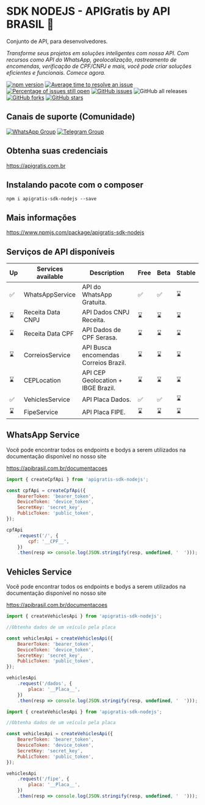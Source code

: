 # SDK NODEJS - APIGratis by API BRASIL 🚀

Conjunto de API, para desenvolvedores.

_Transforme seus projetos em soluções inteligentes com nossa API. Com recursos como API do WhatsApp, geolocalização, rastreamento de encomendas, verificação de CPF/CNPJ e mais, você pode criar soluções eficientes e funcionais. Comece agora._

[![npm version](https://img.shields.io/npm/v/apigratis-sdk-nodejs.svg?color=green)](https://www.npmjs.com/package/apigratis-sdk-nodejs)
[![Average time to resolve an issue](https://isitmaintained.com/badge/resolution/APIBrasil/apigratis-sdk-nodejs.svg)](https://isitmaintained.com/project/APIBrasil/apigratis-sdk-node 'Average time to resolve an issue')
[![Percentage of issues still open](https://isitmaintained.com/badge/open/APIBrasil/apigratis-sdk-nodejs.svg)](https://isitmaintained.com/project/APIBrasil/apigratis-sdk-node 'Percentage of issues still open')
<a href="https://github.com/APIBrasil/apigratis-sdk-node/issues" target="_blank"><img alt="GitHub issues" src="https://img.shields.io/github/issues/APIBrasil/apigratis-sdk-node"></a>
<img alt="GitHub all releases" src="https://img.shields.io/github/downloads/APIBrasil/apigratis-sdk-node/total">
<a href="https://github.com/APIBrasil/apigratis-sdk-node/network" target="_blank"><img alt="GitHub forks" src="https://img.shields.io/github/forks/APIBrasil/apigratis-sdk-node"></a>
<a href="https://github.com/APIBrasil/apigratis-sdk-node/stargazers" target="_blank"><img alt="GitHub stars" src="https://img.shields.io/github/stars/APIBrasil/apigratis-sdk-node"></a>

## Canais de suporte (Comunidade)

[![WhatsApp Group](https://img.shields.io/badge/WhatsApp-Group-25D366?logo=whatsapp)](https://chat.whatsapp.com/KsxrUGIPWvUBYAjI1ogaGs)
[![Telegram Group](https://img.shields.io/badge/Telegram-Group-32AFED?logo=telegram)](https://t.me/apigratisoficial)

## Obtenha suas credenciais

https://apigratis.com.br

## Instalando pacote com o composer

`npm i apigratis-sdk-nodejs --save`

## Mais informações

https://www.npmjs.com/package/apigratis-sdk-nodejs

## Serviços de API disponíveis

| Up  | Services available | Description                           | Free | Beta | Stable |
| --- | ------------------ | ------------------------------------- | ---- | ---- | ------ |
| ✅  | WhatsAppService    | API do WhatsApp Gratuita.             | ✅   | ✅   | ⌛     |
| ⌛  | Receita Data CNPJ  | API Dados CNPJ Receita.               | ⌛   | ⌛   | ⌛     |
| ⌛  | Receita Data CPF   | API Dados de CPF Serasa.              | ⌛   | ⌛   | ⌛     |
| ⌛  | CorreiosService    | API Busca encomendas Correios Brazil. | ⌛   | ⌛   | ⌛     |
| ⌛  | CEPLocation        | API CEP Geolocation + IBGE Brazil.    | ⌛   | ⌛   | ⌛     |
| ✅  | VehiclesService    | API Placa Dados.                      | ✅   | ✅   | ⌛     |
| ⌛  | FipeService        | API Placa FIPE.                       | ⌛   | ⌛   | ⌛     |

## WhatsApp Service

Você pode encontrar todos os endpoints e bodys a serem utilizados na documentação disponível no nosso site

https://apibrasil.com.br/documentacoes

```javascript
import { createCpfApi } from 'apigratis-sdk-nodejs';

const cpfApi = createCpfApi({
	BearerToken: 'bearer_token',
	DeviceToken: 'device_token',
	SecretKey: 'secret_key',
	PublicToken: 'public_token',
});

cpfApi
	.request('/', {
		cpf: '__CPF__',
	})
	.then(resp => console.log(JSON.stringify(resp, undefined, '  ')));
```

## Vehicles Service

Você pode encontrar todos os endpoints e bodys a serem utilizados na documentação disponível no nosso site

https://apibrasil.com.br/documentacoes

```javascript
import { createVehiclesApi } from 'apigratis-sdk-nodejs';

//Obtenha dados de um veículo pela placa

const vehiclesApi = createVehiclesApi({
	BearerToken: 'bearer_token',
	DeviceToken: 'device_token',
	SecretKey: 'secret_key',
	PublicToken: 'public_token',
});

vehiclesApi
	.request('/dados', {
		placa: '__Placa__',
	})
	.then(resp => console.log(JSON.stringify(resp, undefined, '  ')));
```

```javascript
import { createVehiclesApi } from 'apigratis-sdk-nodejs';

//Obtenha dados de um veículo pela placa

const vehiclesApi = createVehiclesApi({
	BearerToken: 'bearer_token',
	DeviceToken: 'device_token',
	SecretKey: 'secret_key',
	PublicToken: 'public_token',
});

vehiclesApi
	.request('/fipe', {
		placa: '__Placa__',
	})
	.then(resp => console.log(JSON.stringify(resp, undefined, '  ')));
```
